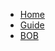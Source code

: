 * [Home](/)
* [Guide](guide.md "The greatest guide in the world")
* [BOB](BOB.md "The greatest software in the world")
